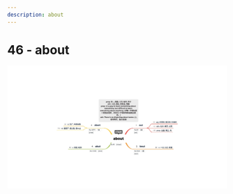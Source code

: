 ```yaml
---
description: about
---
```


# 46 - about



![Image text](https://raw.githubusercontent.com/rulinma/ai-word/master/images/46-about.jpg)


